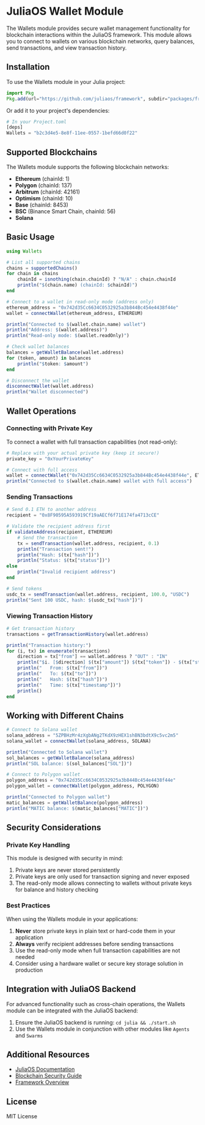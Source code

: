 # JuliaOS Wallet Module

The Wallets module provides secure wallet management functionality for blockchain interactions within the JuliaOS framework. This module allows you to connect to wallets on various blockchain networks, query balances, send transactions, and view transaction history.

## Installation

To use the Wallets module in your Julia project:

```julia
import Pkg
Pkg.add(url="https://github.com/juliaos/framework", subdir="packages/framework/wallet")
```

Or add it to your project's dependencies:

```julia
# In your Project.toml
[deps]
Wallets = "b2c3d4e5-8e8f-11ee-0557-1befd66d0f22"
```

## Supported Blockchains

The Wallets module supports the following blockchain networks:

- **Ethereum** (chainId: 1)
- **Polygon** (chainId: 137)
- **Arbitrum** (chainId: 42161)
- **Optimism** (chainId: 10)
- **Base** (chainId: 8453)
- **BSC** (Binance Smart Chain, chainId: 56)
- **Solana**

## Basic Usage

```julia
using Wallets

# List all supported chains
chains = supportedChains()
for chain in chains
    chainId = isnothing(chain.chainId) ? "N/A" : chain.chainId
    println("$(chain.name) (chainId: $chainId)")
end

# Connect to a wallet in read-only mode (address only)
ethereum_address = "0x742d35Cc6634C0532925a3b844Bc454e4438f44e"
wallet = connectWallet(ethereum_address, ETHEREUM)

println("Connected to $(wallet.chain.name) wallet")
println("Address: $(wallet.address)")
println("Read-only mode: $(wallet.readOnly)")

# Check wallet balances
balances = getWalletBalance(wallet.address)
for (token, amount) in balances
    println("$token: $amount")
end

# Disconnect the wallet
disconnectWallet(wallet.address)
println("Wallet disconnected")
```

## Wallet Operations

### Connecting with Private Key

To connect a wallet with full transaction capabilities (not read-only):

```julia
# Replace with your actual private key (keep it secure!)
private_key = "0xYourPrivateKey"

# Connect with full access
wallet = connectWallet("0x742d35Cc6634C0532925a3b844Bc454e4438f44e", ETHEREUM, privateKey=private_key)
println("Connected to $(wallet.chain.name) wallet with full access")
```

### Sending Transactions

```julia
# Send 0.1 ETH to another address
recipient = "0x8F90595A593919Cf19aAECf6f71E174fa4713cCE"

# Validate the recipient address first
if validateAddress(recipient, ETHEREUM)
    # Send the transaction
    tx = sendTransaction(wallet.address, recipient, 0.1)
    println("Transaction sent!")
    println("Hash: $(tx["hash"])")
    println("Status: $(tx["status"])")
else
    println("Invalid recipient address")
end

# Send tokens
usdc_tx = sendTransaction(wallet.address, recipient, 100.0, "USDC")
println("Sent 100 USDC, hash: $(usdc_tx["hash"])")
```

### Viewing Transaction History

```julia
# Get transaction history
transactions = getTransactionHistory(wallet.address)

println("Transaction history:")
for (i, tx) in enumerate(transactions)
    direction = tx["from"] == wallet.address ? "OUT" : "IN"
    println("$i. [$direction] $(tx["amount"]) $(tx["token"]) - $(tx["status"])")
    println("   From: $(tx["from"])")
    println("   To: $(tx["to"])")
    println("   Hash: $(tx["hash"])")
    println("   Time: $(tx["timestamp"])")
    println()
end
```

## Working with Different Chains

```julia
# Connect to Solana wallet
solana_address = "5ZPBHzMr4zXgbANg2TKdX9zHEX1shBN3bdtX9c5vc2m5"
solana_wallet = connectWallet(solana_address, SOLANA)

println("Connected to Solana wallet")
sol_balances = getWalletBalance(solana_address)
println("SOL balance: $(sol_balances["SOL"])")

# Connect to Polygon wallet
polygon_address = "0x742d35Cc6634C0532925a3b844Bc454e4438f44e"
polygon_wallet = connectWallet(polygon_address, POLYGON)

println("Connected to Polygon wallet")
matic_balances = getWalletBalance(polygon_address)
println("MATIC balance: $(matic_balances["MATIC"])")
```

## Security Considerations

### Private Key Handling

This module is designed with security in mind:

1. Private keys are never stored persistently
2. Private keys are only used for transaction signing and never exposed
3. The read-only mode allows connecting to wallets without private keys for balance and history checking

### Best Practices

When using the Wallets module in your applications:

1. **Never** store private keys in plain text or hard-code them in your application
2. **Always** verify recipient addresses before sending transactions
3. Use the read-only mode when full transaction capabilities are not needed
4. Consider using a hardware wallet or secure key storage solution in production

## Integration with JuliaOS Backend

For advanced functionality such as cross-chain operations, the Wallets module can be integrated with the JuliaOS backend:

1. Ensure the JuliaOS backend is running: `cd julia && ./start.sh`
2. Use the Wallets module in conjunction with other modules like `Agents` and `Swarms`

## Additional Resources

- [JuliaOS Documentation](https://docs.juliaos.org)
- [Blockchain Security Guide](https://docs.juliaos.org/blockchain-security)
- [Framework Overview](https://docs.juliaos.org/framework)

## License

MIT License 